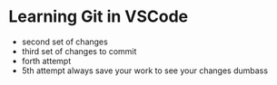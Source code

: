 # Learning Git in VSCode

- second set of changes
- third set of changes to commit
- forth attempt 
- 5th attempt always save your work to see your changes dumbass 